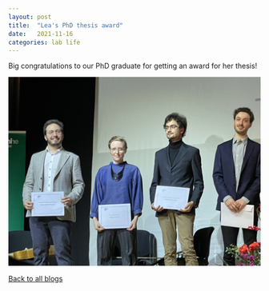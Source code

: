 ```yaml
---
layout: post
title:  "Lea's PhD thesis award"
date:   2021-11-16
categories: lab life
---
```


Big congratulations to our PhD graduate for getting an award for her thesis!

<div class="layout-blog" markdown="1">
<body>

<script src="https://cdn.jsdelivr.net/npm/jquery@3.5.1/dist/jquery.min.js"></script>
<link rel="stylesheet" href="https://cdn.jsdelivr.net/gh/fancyapps/fancybox@3.5.7/dist/jquery.fancybox.min.css" />
<script src="https://cdn.jsdelivr.net/gh/fancyapps/fancybox@3.5.7/dist/jquery.fancybox.min.js"></script>

<a href="/assets/img/blog_2021-11-16/1.jpeg" data-fancybox="gallery" data-caption="Congrats Lea!">
	<img src="/assets/img/blog_2021-11-16/1.jpeg" alt="" />
</a>

</body>
</div>

[Back to all blogs](/blog/)
